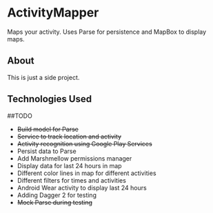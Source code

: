 # ActivityMapper
Maps your activity. Uses Parse for persistence and MapBox to display maps.

## About
This is just a side project.

## Technologies Used


##TODO

- ~~Build model for Parse~~
- ~~Service to track location and activity~~
- ~~Activity recognition using Google Play Services~~
- Persist data to Parse
- Add Marshmellow permissions manager
- Display data for last 24 hours in map
- Different color lines in map for different activities
- Different filters for times and activities
- Android Wear activity to display last 24 hours
- Adding Dagger 2 for testing
- ~~Mock Parse during testing~~
